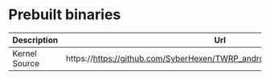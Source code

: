 Prebuilt binaries
======================

| **Description** | **Url**                                                                    | **Branch**  |
|-----------------|----------------------------------------------------------------------------|-------------|
| Kernel Source   | https://https://github.com/SyberHexen/TWRP_android_kernel_motorola_sdm632/ | twrp-10.0   |
